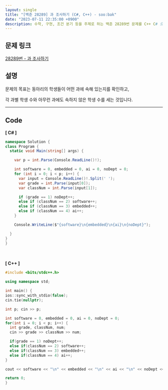 ```yaml
---
layout: single
title: "[백준 28289] 과 조사하기 (C#, C++) - soo:bak"
date: "2023-07-11 22:35:00 +0900"
description: 수학, 구현, 조건 분기 등을 주제로 하는 백준 28289번 문제를 C++ C# 으로 풀이 및 해설
---
```


## 문제 링크
  [28289번 - 과 조사하기](https://www.acmicpc.net/problem/28289)

## 설명
문제의 목표는 동아리의 학생들이 어떤 과에 속해 있는지를 확인하고, <br>

각 과별 학생 수와 아무런 과에도 속하지 않은 학생 수를 세는 것입니다. <br>
- - -

## Code
<b>[ C# ] </b>
<br>

  ```c#
namespace Solution {
  class Program {
    static void Main(string[] args) {

      var p = int.Parse(Console.ReadLine()!);

      int software = 0, embedded = 0, ai = 0, noDept = 0;
      for (int i = 0; i < p; i++) {
        var input = Console.ReadLine()!.Split(' ');
        var grade = int.Parse(input[0]);
        var classNum = int.Parse(input[1]);

        if (grade == 1) noDept++;
        else if (classNum == 2) software++;
        else if (classNum == 3) embedded++;
        else if (classNum == 4) ai++;
      }

      Console.WriteLine($"{software}\n{embedded}\n{ai}\n{noDept}");

    }
  }
}
  ```
<br><br>
<b>[ C++ ] </b>
<br>

  ```c++
#include <bits/stdc++.h>

using namespace std;

int main() {
  ios::sync_with_stdio(false);
  cin.tie(nullptr);

  int p; cin >> p;

  int software = 0, embedded = 0, ai = 0, noDept = 0;
  for(int i = 0; i < p; i++) {
    int grade, classNum, num;
    cin >> grade >> classNum >> num;

    if(grade == 1) noDept++;
    else if(classNum == 2) software++;
    else if(classNum == 3) embedded++;
    else if(classNum == 4) ai++;
  }

  cout << software << "\n" << embedded << "\n" << ai << "\n" << noDept << "\n";

  return 0;
}
  ```
